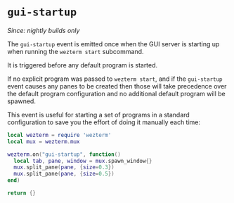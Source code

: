# `gui-startup`

*Since: nightly builds only*

The `gui-startup` event is emitted once when the GUI server is starting up
when running the `wezterm start` subcommand.

It is triggered before any default program is started.

If no explicit program was passed to `wezterm start`, and if the
`gui-startup` event causes any panes to be created then those will take
precedence over the default program configuration and no additional default
program will be spawned.

This event is useful for starting a set of programs in a standard
configuration to save you the effort of doing it manually each time:

```lua
local wezterm = require 'wezterm'
local mux = wezterm.mux

wezterm.on("gui-startup", function()
  local tab, pane, window = mux.spawn_window{}
  mux.split_pane(pane, {size=0.3})
  mux.split_pane(pane, {size=0.5})
end)

return {}
```

